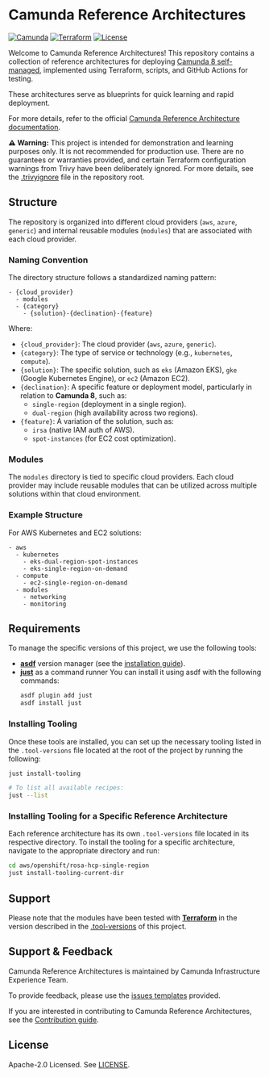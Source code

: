 # Camunda Reference Architectures

[![Camunda](https://img.shields.io/badge/Camunda-FC5D0D)](https://www.camunda.com/)
[![Terraform](https://img.shields.io/badge/Terraform-5835CC)](https://developer.hashicorp.com/terraform/tutorials?product_intent=terraform)
[![License](https://img.shields.io/github/license/camunda/camunda-deployment-references)](LICENSE)

Welcome to Camunda Reference Architectures! This repository contains a collection of reference architectures for deploying [Camunda 8 self-managed](https://docs.camunda.io/docs/self-managed/about-self-managed/), implemented using Terraform, scripts, and GitHub Actions for testing.

These architectures serve as blueprints for quick learning and rapid deployment.

For more details, refer to the official [Camunda Reference Architecture documentation](https://docs.camunda.io/docs/8.7/self-managed/reference-architecture/).

**⚠️ Warning:** This project is intended for demonstration and learning purposes only. It is not recommended for production use. There are no guarantees or warranties provided, and certain Terraform configuration warnings from Trivy have been deliberately ignored. For more details, see the [.trivyignore](./.trivyignore) file in the repository root.

## Structure

The repository is organized into different cloud providers (`aws`, `azure`, `generic`) and internal reusable modules (`modules`) that are associated with each cloud provider.

### Naming Convention

The directory structure follows a standardized naming pattern:

```
- {cloud_provider}
  - modules
  - {category}
    - {solution}-{declination}-{feature}
```

Where:
- `{cloud_provider}`: The cloud provider (`aws`, `azure`, `generic`).
- `{category}`: The type of service or technology (e.g., `kubernetes`, `compute`).
- `{solution}`: The specific solution, such as `eks` (Amazon EKS), `gke` (Google Kubernetes Engine), or `ec2` (Amazon EC2).
- `{declination}`: A specific feature or deployment model, particularly in relation to **Camunda 8**, such as:
  - `single-region` (deployment in a single region).
  - `dual-region` (high availability across two regions).
- `{feature}`: A variation of the solution, such as:
  - `irsa` (native IAM auth of AWS).
  - `spot-instances` (for EC2 cost optimization).

### Modules

The `modules` directory is tied to specific cloud providers. Each cloud provider may include reusable modules that can be utilized across multiple solutions within that cloud environment.

### Example Structure

For AWS Kubernetes and EC2 solutions:

```
- aws
  - kubernetes
    - eks-dual-region-spot-instances
    - eks-single-region-on-demand
  - compute
    - ec2-single-region-on-demand
  - modules
    - networking
    - monitoring
```

## Requirements

To manage the specific versions of this project, we use the following tools:

- **[asdf](https://asdf-vm.com/)** version manager (see the [installation guide](https://asdf-vm.com/guide/getting-started.html)).
- **[just](https://github.com/casey/just)** as a command runner
  You can install it using asdf with the following commands:
  ```bash
  asdf plugin add just
  asdf install just
  ```

### Installing Tooling

Once these tools are installed, you can set up the necessary tooling listed in the `.tool-versions` file located at the root of the project by running the following:

```bash
just install-tooling

# To list all available recipes:
just --list
```

### Installing Tooling for a Specific Reference Architecture

Each reference architecture has its own `.tool-versions` file located in its respective directory. To install the tooling for a specific architecture, navigate to the appropriate directory and run:

```bash
cd aws/openshift/rosa-hcp-single-region
just install-tooling-current-dir
```

## Support

Please note that the modules have been tested with **[Terraform](https://github.com/hashicorp/terraform)** in the version described in the [.tool-versions](./.tool-versions) of this project.

## Support & Feedback

Camunda Reference Architectures is maintained by Camunda Infrastructure Experience Team.

To provide feedback, please use the [issues templates](https://github.com/camunda/camunda-deployment-references/issues) provided.

If you are interested in contributing to Camunda Reference Architectures, see the [Contribution guide](https://github.com/camunda/camunda/blob/main/CONTRIBUTING.md).

## License

Apache-2.0 Licensed. See [LICENSE](https://github.com/camunda/camunda-deployment-references/blob/main/LICENSE).
